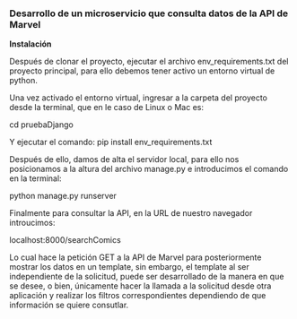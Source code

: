  ### Desarrollo de un microservicio que consulta datos de la API de Marvel
 
 **Instalación**
 
 Después de clonar el proyecto, ejecutar el archivo env_requirements.txt del proyecto principal, 
 para ello debemos tener activo un entorno virtual de python.
 
 Una vez activado el entorno virtual, ingresar a la carpeta del proyecto desde la terminal, 
 que en le caso de Linux o Mac es:
 
 cd pruebaDjango
 
 Y ejecutar el comando:
 pip install env_requirements.txt
 
 Después de ello, damos de alta el servidor local, para ello nos posicionamos a la altura del archivo manage.py e introducimos 
 el comando en la terminal:
 
 python manage.py runserver
 
 Finalmente para consultar la API, en la URL de nuestro navegador introucimos:

 localhost:8000/searchComics
 
 Lo cual hace la petición GET a la API de Marvel para posteriormente mostrar los datos en un template, sin embargo, el template al ser independiente
 de la solicitud, puede ser desarrollado de la manera en que se desee, o bien, únicamente hacer la llamada a la solicitud desde otra aplicación y 
 realizar los filtros correspondientes dependiendo de que información se quiere consutlar.
 
